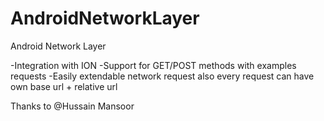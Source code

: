 AndroidNetworkLayer
===================

Android Network Layer


-Integration with ION
-Support for GET/POST methods with examples requests
-Easily extendable network request also every request can have own base url + relative url

Thanks to @Hussain Mansoor 
